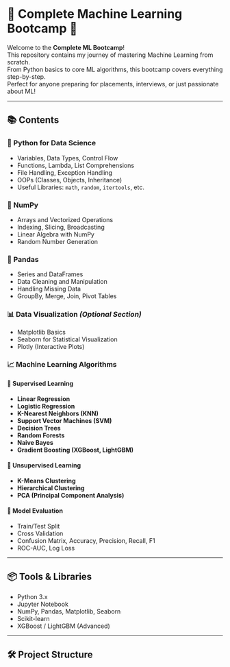 # 🧠 Complete Machine Learning Bootcamp 🚀

Welcome to the **Complete ML Bootcamp**!  
This repository contains my journey of mastering Machine Learning from scratch.  
From Python basics to core ML algorithms, this bootcamp covers everything step-by-step.  
Perfect for anyone preparing for placements, interviews, or just passionate about ML!

---

## 📚 Contents

### 🐍 Python for Data Science
- Variables, Data Types, Control Flow
- Functions, Lambda, List Comprehensions
- File Handling, Exception Handling
- OOPs (Classes, Objects, Inheritance)
- Useful Libraries: `math`, `random`, `itertools`, etc.

### 🔢 NumPy
- Arrays and Vectorized Operations
- Indexing, Slicing, Broadcasting
- Linear Algebra with NumPy
- Random Number Generation

### 🐼 Pandas
- Series and DataFrames
- Data Cleaning and Manipulation
- Handling Missing Data
- GroupBy, Merge, Join, Pivot Tables

### 📊 Data Visualization *(Optional Section)*
- Matplotlib Basics
- Seaborn for Statistical Visualization
- Plotly (Interactive Plots)

### 📈 Machine Learning Algorithms

#### 🔹 Supervised Learning
- **Linear Regression**
- **Logistic Regression**
- **K-Nearest Neighbors (KNN)**
- **Support Vector Machines (SVM)**
- **Decision Trees**
- **Random Forests**
- **Naive Bayes**
- **Gradient Boosting (XGBoost, LightGBM)**

#### 🔹 Unsupervised Learning
- **K-Means Clustering**
- **Hierarchical Clustering**
- **PCA (Principal Component Analysis)**

#### 🔹 Model Evaluation
- Train/Test Split
- Cross Validation
- Confusion Matrix, Accuracy, Precision, Recall, F1
- ROC-AUC, Log Loss

---

## 📦 Tools & Libraries
- Python 3.x
- Jupyter Notebook
- NumPy, Pandas, Matplotlib, Seaborn
- Scikit-learn
- XGBoost / LightGBM (Advanced)

---

## 🛠️ Project Structure

